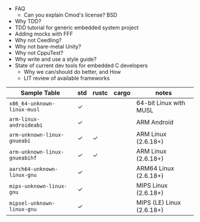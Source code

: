   - FAQ
    - Can you explain Cmod's license? BSD
  - Why TDD?
  - TDD tutorial for generic embedded system project
  - Adding mocks with FFF
  - Why not Ceedling?
  - Why not bare-metal Unity?
  - Why not CppuTest?
  - Why write and use a style guide?
  - State of current dev tools for embedded C developers
    -  Why we can/should do better, and How
    - LIT review of available frameworks

|  Sample Table                 | std |rustc|cargo| notes                      |
|-------------------------------|-----|-----|-----|----------------------------|
| `x86_64-unknown-linux-musl`   |  ✓  |     |     | 64-bit Linux with MUSL     |
| `arm-linux-androideabi`       |  ✓  |     |     | ARM Android                |
| `arm-unknown-linux-gnueabi`   |  ✓  |  ✓  |     | ARM Linux (2.6.18+)        |
| `arm-unknown-linux-gnueabihf` |  ✓  |  ✓  |     | ARM Linux (2.6.18+)        |
| `aarch64-unknown-linux-gnu`   |  ✓  |     |     | ARM64 Linux (2.6.18+)      |
| `mips-unknown-linux-gnu`      |  ✓  |     |     | MIPS Linux (2.6.18+)       |
| `mipsel-unknown-linux-gnu`    |  ✓  |     |     | MIPS (LE) Linux (2.6.18+)  |